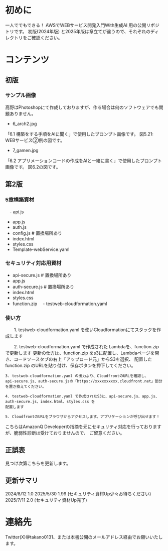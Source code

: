 # 初めに

一人ででもできる！ AWSでWEBサービス開発入門With生成AI 用の公開リポジトリです。
初版(2024年版) と2025年版は章立てが違うので、それぞれのディレクトリをご確認ください。

# コンテンツ

## 初版

### サンプル画像

高野はPhotoshopにて作成しておりますが、作る場合は何のソフトウェアでも問題ありません。

- 6_arch2.jpg

「6.1 構築をする手順をAIに聞く」で使用したプロンプト画像です。
図5.21: WEBサービス②例の図です。

- 7_gamen.jpg

「6.2 アプリメーションコードの作成をAIと一緒に書く」で使用したプロンプト画像です。
図6.2の図です。

## 第2版

### 5章構築資材

　- api.js
  - app.js
  - auth.js 
  - config.js # 置換場所あり
  - index.html
  - styles.css
  - Template-webService.yaml

### セキュリティ対応用資材

  - api-secure.js # 置換場所あり
  - app.js
  - auth-secure.js # 置換場所あり
  - index.html
  - styles.css
  - function.zip
　- testweb-cloudformation.yaml

### 使い方
　　1. testweb-cloudformation.yaml を使いCloudformationにてスタックを作成します
  
　　2. testweb-cloudformation.yaml で作成された Lambdaを、function.zip で更新します
    更新の仕方は、function.zip をs3に配置し、Lambdaページを開き、コードソースタブの右上「アップロード元」からS3を選択、
    配置したfunction.zip のURLを貼り付け、保存ボタンを押下してください。
  
    3. testweb-cloudformation.yaml の出力より、CloudfrontのURLを確認し、
    api-secure.js、auth-secure.jsの「https://xxxxxxxxxx.cloudfront.net」部分を置き換えてください。
    
    4. testweb-cloudformation.yaml で作成されたS3に、api-secure.js、app.js、auth-secure.js、index.html、styles.css を
    配置します
    
    5. CloudfrontのURLをブラウザからアクセスします。アプリケーションが呼び出せます！

   こちらはAmazonQ Developerの指摘を元にセキュリティ対応を行っておりますが、脆弱性診断は受けておりませんので、
   ご留意ください。

## 正誤表

見つけ次第こちらを更新します。

## 更新サマリ

2024/8/12 1.0
2025/5/30 1.99 (セキュリティ資材Up少々お待ちください)
2025/7/11 2.0  (セキュリティ資材Up完了)

# 連絡先

Twitter(X)@takano0131、または本書公開のメールアドレス経由でお願いいたします。
